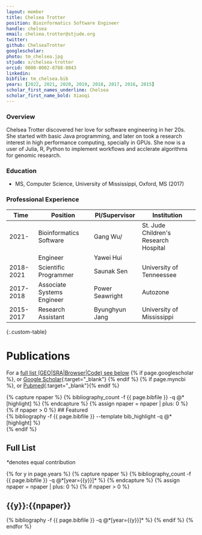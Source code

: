 ```yaml
---
layout: member
title: Chelsea Trotter
position: Bioinformatics Software Engineer
handle: chelsea
email: chelsea.trotter@stjude.org
twitter:
github: ChelseaTrotter
googlescholar: 
photo: tm_chelsea.jpg
stjude: x/chelsea-trotter
orcid: 0000-0002-8788-8043
linkedin:
bibfile: tm_chelsea.bib
years: [2022, 2021, 2020, 2019, 2018, 2017, 2016, 2015]
scholar_first_names_underline: Chelsea
scholar_first_name_bold: Xiaoqi
---
```


### Overview
Chelsea Trotter discovered her love for software engineering in her 20s. She started with basic Java programming, and later on took a research interest in high performance computing, specially in GPUs. She now is a user of Julia, R, Python to implement workflows and acclerate algorithms for genomic research. 

### Education
- MS, Computer Science, University of Mississippi, Oxford, MS (2017)

### Professional Experience

Time        | Position                   | PI/Supervisor   | Institution                           |
----------- | -----------                | -----------     | -----------                           |
2021-       | Bioinformatics Software    | Gang Wu/        | St. Jude Children's Research Hospital |
            | Engineer                   | Yawei Hui       |                                       |
2018-2021   | Scientific Programmer      | Saunak Sen      | University of Tenneessee              |
2017-2018   | Associate Systems Engineer | Power Seawright | Autozone                              |
2015-2017   | Research Assistant         | Byunghyun Jang  | University of Mississippi             |
{:.custom-table}

<!--more-->

# Publications

For a [full list (GEO\|SRA\|Browser\|Code) see below](#full-list)
{% if page.googlescholar %}, or [Google Scholar](https://scholar.google.com/citations?user={{page.googlescholar}}){:target="_blank"}
{% endif %} {% if page.myncbi %}, or [Pubmed](https://www.ncbi.nlm.nih.gov/myncbi/{{page.myncbi}}/bibliography/public/){:target="_blank"}{% endif %}


<div class="row">
  {% capture npaper %}
    {% bibliography_count -f {{ page.bibfile }} -q @*[highlight] %}
  {% endcapture %}
  {% assign npaper = npaper | plus: 0 %}
  {% if npaper > 0 %}
## Featured

<div class="publications_highlight">
  {% bibliography -f {{ page.bibfile }} --template bib_highlight -q @*[highlight] %}
</div>
{% endif %}

</div>

## Full List

<nobr><em>*</em>denotes equal contribution</nobr>
<div class="publications">
{% for y in page.years %}
  {% capture npaper %}
    {% bibliography_count -f {{ page.bibfile }} -q @*[year={{y}}]* %}
  {% endcapture %}
  {% assign npaper = npaper | plus: 0 %}
  {% if npaper > 0 %}
  <h2 class="year">{{y}}:{{npaper}}</h2>
  {% bibliography -f {{ page.bibfile }} -q @*[year={{y}}]* %}
  {% endif %}
{% endfor %}
</div>

